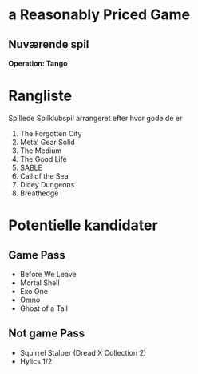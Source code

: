 # a Reasonably Priced Game

## Nuværende spil

**Operation: Tango**

# Rangliste

Spillede Spilklubspil arrangeret efter hvor gode de er

1. The Forgotten City
2. Metal Gear Solid
3. The Medium
4. The Good Life
5. SABLE
6. Call of the Sea
7. Dicey Dungeons
8. Breathedge


# Potentielle kandidater

## Game Pass

- Before We Leave
- Mortal Shell
- Exo One
- Omno
- Ghost of a Tail

## Not game Pass

- Squirrel Stalper (Dread X Collection 2)
- Hylics 1/2
